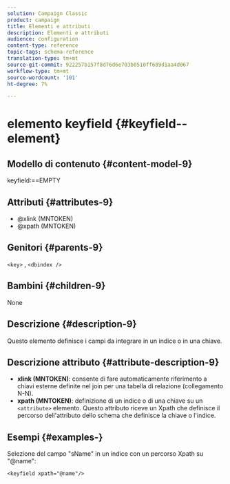 ```yaml
---
solution: Campaign Classic
product: campaign
title: Elementi e attributi
description: Elementi e attributi
audience: configuration
content-type: reference
topic-tags: schema-reference
translation-type: tm+mt
source-git-commit: 922257b157f8d76d6e703b0510ff689d1aa4d067
workflow-type: tm+mt
source-wordcount: '101'
ht-degree: 7%

---
```



# elemento keyfield {#keyfield--element}

## Modello di contenuto {#content-model-9}

keyfield:==EMPTY

## Attributi {#attributes-9}

* @xlink (MNTOKEN)
* @xpath (MNTOKEN)

## Genitori {#parents-9}

`<key>`  ,  `<dbindex />`

## Bambini {#children-9}

None

## Descrizione {#description-9}

Questo elemento definisce i campi da integrare in un indice o in una chiave.

## Descrizione attributo {#attribute-description-9}

* **xlink (MNTOKEN)**: consente di fare automaticamente riferimento a chiavi esterne definite nel join per una tabella di relazione (collegamento N-N).
* **xpath (MNTOKEN)**: definizione di un indice o di una chiave su un  `<attribute>`  elemento. Questo attributo riceve un Xpath che definisce il percorso dell&#39;attributo dello schema che definisce la chiave o l&#39;indice.

## Esempi {#examples-}

Selezione del campo &quot;sName&quot; in un indice con un percorso Xpath su &quot;@name&quot;:

```
<keyfield xpath="@name"/>
```
